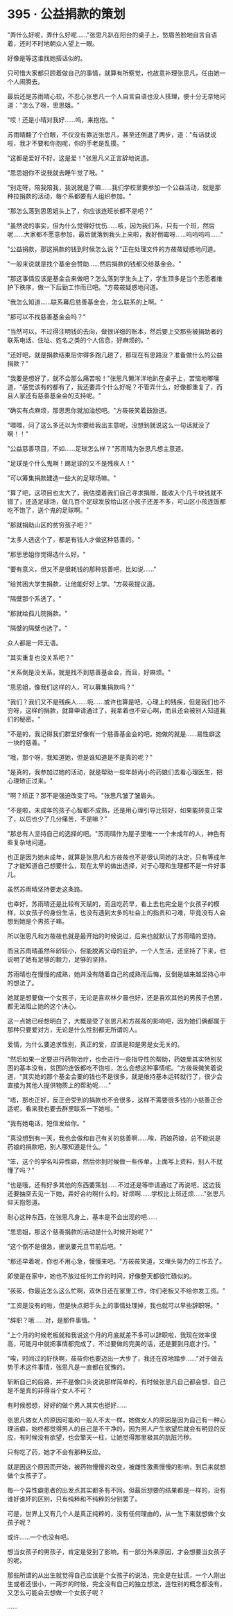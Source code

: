 <link rel="stylesheet" href="../../styles/text.css" />
<h1>395 · 公益捐款的策划</h1>

"弄什么好呢，弄什么好呢......"张思凡趴在阳台的桌子上，愁眉苦脸地自言自语着，还时不时地朝众人望上一眼。

好像是等这谁找她搭话似的。

只可惜大家都只顾着做自己的事情，就算有所察觉，也故意补理张思凡，任由她一个人闹腾去。

最后还是苏雨晴心软，不忍心张思凡一个人自言自语也没人搭理，便十分无奈地问道："怎么了呀，思思姐。"

"哎！还是小晴对我好......呜，来抱抱。"

苏雨晴翻了个白眼，不仅没有靠近张思凡，甚至还倒退了两步，道："有话就说啦，我才不要和你抱呢，你的手老是乱摸。"

"这都是爱好不好，这是爱！"张思凡义正言辞地说道。

"思思姐你不说我就去睡午觉了哦。"

"别走呀，陪我陪我，我说就是了嘛......我们学校里要参加一个公益活动，就是那种拉捐款的活动，每个系都要有人组织参加。"

"那怎么落到思思姐头上了，你应该连班长都不是吧？"

"虽然说的事实，但为什么觉得好忧伤......咳，因为我们系，只有一个班，然后呢......大家都不愿意参加，最后就落到我头上来啦，我好倒霉呀......呜呜呜呜......"

"公益捐款，那这捐款的钱到时候怎么说？"正在处理文件的方莜莜疑惑地问道。

"一般来说就是找个基金会赞助......然后捐款的钱都交给基金会。"

"那这事情应该是基金会来做吧？怎么落到学生头上了，学生顶多是当个志愿者维护下秩序，做一下后勤工作而已吧。"方莜莜疑惑地问道。

"我怎么知道......联系幕后慈善基金会，怎么联系的上啊。"

"那可以不找慈善基金会吗？"

"当然可以，不过得注明钱的去向，做很详细的账本，然后要上交那些被捐助者的联系电话、住址、姓名之类的个人信息，好麻烦的。"

"还好吧，就是捐款结束后你得多跑几趟了，那现在有思路没？准备做什么的公益捐款？"

"我要是想好了，就不会那么痛苦啦！"张思凡懒洋洋地趴在桌子上，苦恼地嘟嚷道，"感觉该有的都有了，我还要弄个什么好呢？不管弄什么，好像都重复了，而且人家还有慈善基金会的支持呢。"

"确实有点麻烦，那思思你就加油想吧。"方莜莜笑着鼓励道。

"喂喂，问了这么多还以为你要给我出主意呢，没想到就说这么一句话就没了啊！！"

"公益慈善项目，不如......足球怎么样？"苏雨晴为张思凡想主意道。

"足球是个什么鬼啊！踢足球的又不是残疾人！"

"可以筹集捐款建造一些大的足球场嘛。"

"算了吧，这项目也太大了，我估摸着我们自己寻求捐赠，能收入个几千块钱就不错了，还造足球场，做几百个足球发放给山区小孩子还差不多，可山区小孩连饭都吃不饱了，送个鬼的足球啊。"

"那就捐助山区的贫穷孩子吧？"

"太多人选这个了，都是有钱人才做这种慈善的。"

"那思思姐你觉得选什么好。"

"要有意义，但又不是很耗钱的那种慈善吧，比如说......"

"给贫困大学生捐款，让他能好好上学。"方莜莜提议道。

"隔壁那个系选了。"

"那就给孤儿院捐款。"

"隔壁的隔壁也选了。"

众人都是一阵无语。

"其实重复也没关系吧？"

"关系倒是没关系，就是找不到慈善基金会，而且，好麻烦。"

"思思姐，像我们这样的人，可以募集捐款吗？"

"我们？我们又不是残疾人......呃......或许也算是吧，心理上的残疾，但是我们也不穷呀，这样的捐款，就算申请通过了，我拿着也不安心啊，而且还会被别人知道我们的秘密。"

"不是的，我记得我们群里好像有一个慈善基金会的吧，她做的就是......易性癖这一块的慈善。"

"哦，那个呀，我知道她，但是谁知道是不是真的呢？"

"是真的，我参加过她的活动，就是帮助一些年龄尚小的药娘们去看心理医生，把心理矫正过来。"

"啊？矫正？那不是强迫改变了吗。"张思凡皱了皱眉头。

"不是啦，未成年的孩子心智都不成熟，还是用心理引导比较好，如果能转变正常了，以后也少了几分痛苦，不是嘛？"

"那总有人坚持自己的选择的吧。"苏雨晴作为屋子里唯一一个未成年的人，神色有些复杂地问道。

也正是因为她未成年，就算是张思凡和方莜莜也不是很认同她的决定，只有等成年了才能知道自己想要什么，现在太早的做出选择，对于心理和生理都不是一件好事儿。

虽然苏雨晴坚持要走这条路。

也幸好，苏雨晴还是比较有天赋的，而且吃药早，看上去也完全是个女孩子的模样，以女孩子的身份生活，也没有遇到太多的社会上的指责和刁难，毕竟没有人会想到她是个男孩子嘛。

所以张思凡和方莜莜也就是最开始的时候说过，后来也就默认了苏雨晴的坚持。

而且苏雨晴虽然年龄较小，但能脱离父母的庇护，一个人生活，还坚持了下来，也说明了她有足够的毅力，足够的坚持。

苏雨晴也在慢慢的成熟，她并没有随着自己的成熟而后悔，反倒是越来越坚持心中的想法了。

她就是想要做一个女孩子，无论是喜欢林夕晨也好，还是喜欢其他的男孩子也罢，都无法阻止她的这个决心。

这一点她已经想明白了，大概是受了张思凡和方莜莜的影响吧，因为她们俩都属于那种只要爱对方，无论是什么性别都无所谓的人。

爱情，为什么要追求性别，真正的爱，应该是和是男是女无关的。

"然后如果一定要进行药物治疗，也会进行一些指导性的帮助，药娘里其实特别贫困的基本没有，贫困的连饭都吃不饱啦，怎么会想这种事情呢。"方莜莜微笑着说道，"其实她的那个基金会要的钱也不是很多，就是维持基本运转就行了，很少会直接为其他人提供物质上的帮助呢......"

"唔，那也正好，反正会受到的捐款也不会很多，这样不需要很多钱的小慈善正合适呢，看来我也要去群里联系一下她啦。"

"我有她电话，短信发给你。"

"真没想到有一天，我也会做和自己有关的慈善啊......唉，药娘药娘，总不能说是药娘的捐款吧，别人哪知道是什么。"

"笨，这个的学名叫异性癖，然后你到时候做一些传单，上面写上资料，别人不就懂了吗？"

"也是哦，还有好多其他的东西要策划......不过还是等申请通过了再说吧，这边我还要抽空去见一下她，弄好合约啊什么的，好烦啊......学校比上班还烦......"张思凡仰天抱怨道。

耐心这种东西，在张思凡身上，基本是不会出现的吧......

"思思姐，那这个慈善捐款的活动是什么时候开始呢？"

"这个倒不是很急，据说要元旦节前后吧。"

"那还早着呢，你也不用心急，慢慢来吧。"方莜莜笑道，又埋头努力的工作去了。

即使是在家中，她也不放过任何工作的时间，好像整天都很忙碌似的。

"莜莜，你最近怎么这么忙啊，双休日还在家里工作，你们老板又不给你发工资。"

"工资是没有的啦，但是快点把手头上的事情处理掉，我也就可以早些辞职呀。"

"辞职？哦......对，是那件事情。"

"上个月的时候老板就和我说这个月的月底就差不多可以辞职啦，我现在效率很高，可能月中就把事情都完成了，不过要做的完美的话，还是要到月底才行。"

"唉，时间过的好快啊，莜莜你也要迈出一大步了，我还在原地踏步......"对于做去势手术这件事情，张思凡是一直都在犹豫的。

斩断自己的后路，并不是像口头说说那样简单的，有时候张思凡自己都会想，自己是不是真的非得当个女人不可？

有时候想想，好好的做个男人其实也挺好......

张思凡做女人的原因可能和一般人不太一样，她做女人的原因是因为自己有一种心理洁癖，始终都觉得男人的自己是不干净的，因为男人产生欲望后就会有明显的反应，有时候没有欲望，也会擎天一柱，让她觉得那里极其的肮脏污秽。

只有吃了药，她才不会有那种反应。

就是因这个原因而开始，被药物慢慢的改变，被雌性激素慢慢的影响，到后来就想做个女孩子了。

每一个异性癖患者的出发点其实都多有不同，但最后想要的结果都是一样的，没有谁好谁坏的区别，只有纯粹和不纯粹的分别罢了。

可是，世界上又有几个人是真正纯粹的，没有任何理由的，从一生下来就想做个女孩子呢？

或许......一个也没有吧。

想当女孩子的男孩子，肯定是受到了影响，有一部分外来原因，才会想要当女孩子的呢。

那些所谓的从出生就觉得自己应该是个女孩子的说法，完全是在扯谎，一个人刚出生或者还很小，一两岁的时候，完全没有自己的独立想法，连性别的概念都没有，又怎么可能会去想做一个女孩子呢？

......
